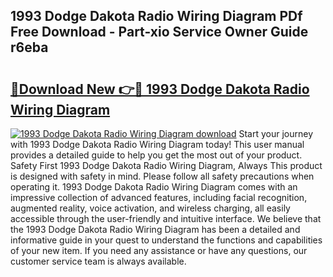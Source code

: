 ## 1993 Dodge Dakota Radio Wiring Diagram PDf Free Download - Part-xio Service Owner Guide r6eba

# <h2><a href="http://dfn004.blite.top/?on=1993+Dodge+Dakota+Radio+Wiring+Diagram">🔗Download New 👉🔴 1993 Dodge Dakota Radio Wiring Diagram</a></h2>

[![1993 Dodge Dakota Radio Wiring Diagram download](https://i.imgur.com/lujVjoI.png)](http://dfn004.blite.top/?on=1993+Dodge+Dakota+Radio+Wiring+Diagram)
Start your journey with 1993 Dodge Dakota Radio Wiring Diagram today! This user manual provides a detailed guide to help you get the most out of your product. Safety First 1993 Dodge Dakota Radio Wiring Diagram, Always This product is designed with safety in mind. Please follow all safety precautions when operating it. 1993 Dodge Dakota Radio Wiring Diagram comes with an impressive collection of advanced features, including facial recognition, augmented reality, voice activation, and wireless charging, all easily accessible through the user-friendly and intuitive interface. We believe that the 1993 Dodge Dakota Radio Wiring Diagram has been a detailed and informative guide in your quest to understand the functions and capabilities of your new item. If you need any assistance or have any questions, our customer service team is always available.
